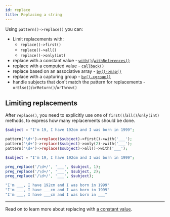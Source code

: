 ```yaml
---
id: replace
title: Replacing a string
---
```


Using `pattern()->replace()` you can:
 - Limit replacements with:
   - `replace()->first()`
   - `replace()->all()`
   - `replace()->only(int)`
 - replace with a constant value - [`with()`](replace-with.md)/[`withReferences()`](replace-with.md)
 - replace with a computed value - [`callback()`](replace-callback.md)
 - replace based on an associative array - [`by()->map()`](replace-by-map.md)
 - replace with a capturing group - [`by()->group()`](replace-by-group.md)
 - handle subjects that don't match the pattern for replacements - `orElse()`/`orReturn()`/`orThrow()`

## Limiting replacements

After `replace()`, you need to explicitly use one of `first()`/`all()`/`only(int)` methods, to express how many
replacements should be done.

<!--DOCUSAURUS_CODE_TABS-->
<!--T-Regx-->
```php
$subject = "I'm 19, I have 192cm and I was born in 1999";

pattern('\d+')->replace($subject)->first()->with('___');
pattern('\d+')->replace($subject)->only(2)->with('___');
pattern('\d+')->replace($subject)->all()->with('___');
```
<!--PHP-->
```php
$subject = "I'm 19, I have 192cm and I was born in 1999";

preg_replace('/\d+/', '___', $subject, 1);
preg_replace('/\d+/', '___', $subject, 2);
preg_replace('/\d+/', '___', $subject);
```
<!--END_DOCUSAURUS_CODE_TABS-->
<!--T-Regx:{multiline-return(3)}-->
<!--PHP:{multiline-return(3)}-->
<!--Result-Value-->

```php
"I'm ___, I have 192cm and I was born in 1999"
"I'm ___, I have ___cm and I was born in 1999"
"I'm ___, I have ___cm and I was born in ___"
```
<!--Result-Value:{multiline-return(3)}-->

---

Read on to learn more about replacing with [a constant value](replace-with.md).
